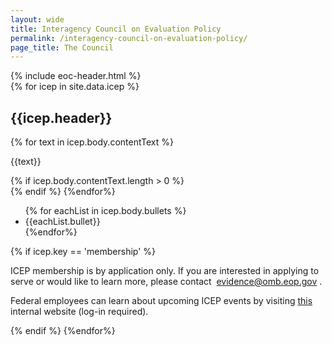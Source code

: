 ```yaml
---
layout: wide
title: Interagency Council on Evaluation Policy
permalink: /interagency-council-on-evaluation-policy/
page_title: The Council
---
```


<div class="usa-layout-docs">
  {% include eoc-header.html %}
  <div class="grid-container">
    <div class="grid-row grid-gap">
        <div>
          {% for icep in site.data.icep %}
            <h2>{{icep.header}}</h2>
            {% for text in icep.body.contentText %}
                <p>{{text}}</p>
                {% if icep.body.contentText.length > 0 %}<br> {% endif %}
            {%endfor%}
            <ul>
              {% for eachList in icep.body.bullets %}
                <li>{{eachList.bullet}} </li>
              {%endfor%}
            </ul>
            {% if icep.key == 'membership' %}
              <p>ICEP membership is by application only. If you are interested in applying to serve or would like to learn more, please contact 
                <a href="mailto:evidence@omb.eop.gov" aria-label="Email Address (opens your default email application)">evidence@omb.eop.gov</a>
              .</p>
              <p> Federal employees can learn about upcoming ICEP events by visiting 
                <a 
                  href="https://community.max.gov/x/wVkCgg" 
                  aria-label="Internal website (opens in a new window)"
                  target="_blank">this
                </a> 
                internal website (log-in required).</p>
            {% endif %}
          {%endfor%}
        </div>
    </div>
  </div>
</div>
